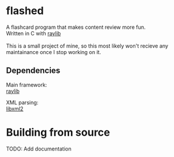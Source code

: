 # flashed
A flashcard program that makes content review more fun.<br>
Written in C with [raylib](https://www.raylib.com/index.html)<br>
<br>
This is a small project of mine, so this most likely won't recieve any maintainance
once I stop working on it.

## Dependencies
Main framework:<br>
[raylib](https://www.raylib.com/index.html)<br>

XML parsing:<br>
[libxml2](https://gitlab.gnome.org/GNOME/libxml2)<br>

# Building from source
TODO: Add documentation
